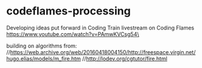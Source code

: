 # codeflames-processing

Developing ideas put forward in Coding Train livestream on Coding Flames
https://www.youtube.com/watch?v=PAmwKVCsg54\

building on algorithms from: 
//https://web.archive.org/web/20160418004150/http://freespace.virgin.net/hugo.elias/models/m_fire.htm
//http://lodev.org/cgtutor/fire.html
